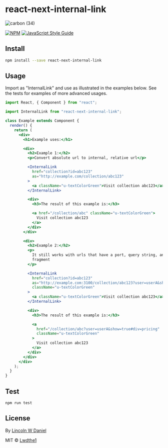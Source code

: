 # react-next-internal-link

![carbon (34)](https://user-images.githubusercontent.com/5778798/73144670-158b7100-4076-11ea-84e0-6b01bf1a42e1.png)

[![NPM](https://img.shields.io/npm/v/react-next-internal-link.svg)](https://www.npmjs.com/package/react-next-internal-link) [![JavaScript Style Guide](https://img.shields.io/badge/code_style-standard-brightgreen.svg)](https://standardjs.com)

## Install

```bash
npm install --save react-next-internal-link
```

## Usage

Import as "InternalLink" and use as illustrated in the examples below. See the tests for examples of more advanced usages.

```jsx
import React, { Component } from "react";

import InternalLink from "react-next-internal-link";

class Example extends Component {
  render() {
    return (
      <div>
        <h1>Example uses:</h1>

        <div>
          <h2>Example 1:</h2>
          <p>Convert absolute url to internal, relative url</p>

          <InternalLink
            href="collection?id=abc123"
            as="http://example.com/collection/abc123"
          >
            <a className="u-textColorGreen">Visit collection abc123</a>
          </InternalLink>

          <div>
            <h3>The result of this example is:</h3>

            <a href="/collection/abc" className="u-textColorGreen">
              Visit collection abc123
            </a>
          </div>
        </div>

        <div>
          <h2>Example 2:</h2>
          <p>
            It still works with urls that have a port, query string, and/or hash
            fragment
          </p>

          <InternalLink
            href="collection?id=abc123"
            as="http://example.com:3100/collection/abc123?user=userA&show=true#div=pricing"
            className="u-textColorGreen"
          >
            <a className="u-textColorGreen">Visit collection abc123</a>
          </InternalLink>

          <div>
            <h3>The result of this example is:</h3>

            <a
              href="/collection/abc?user=userA&show=true#div=pricing"
              className="u-textColorGreen"
            >
              Visit collection abc123
            </a>
          </div>
        </div>
      </div>
    );
  }
}
```

## Test

`npm run test`

## License

By [Lincoln W Daniel](https://lincolnwdaniel.com)

MIT © [Lwdthe1](https://github.com/Lwdthe1)
